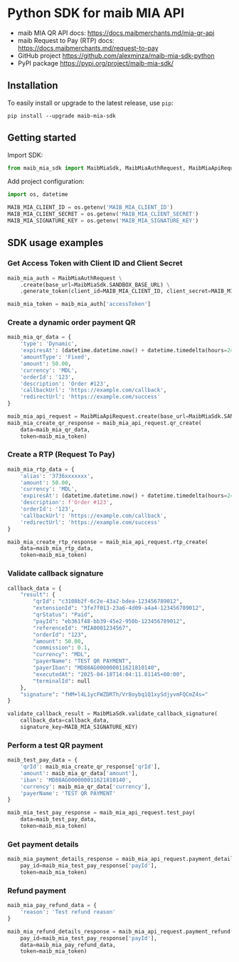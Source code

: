 # Python SDK for maib MIA API
* maib MIA QR API docs: https://docs.maibmerchants.md/mia-qr-api
* maib Request to Pay (RTP) docs: https://docs.maibmerchants.md/request-to-pay
* GitHub project https://github.com/alexminza/maib-mia-sdk-python
* PyPI package https://pypi.org/project/maib-mia-sdk/

## Installation
To easily install or upgrade to the latest release, use `pip`:

```shell
pip install --upgrade maib-mia-sdk
```

## Getting started
Import SDK:

```python
from maib_mia_sdk import MaibMiaSdk, MaibMiaAuthRequest, MaibMiaApiRequest
```

Add project configuration:

```python
import os, datetime

MAIB_MIA_CLIENT_ID = os.getenv('MAIB_MIA_CLIENT_ID')
MAIB_MIA_CLIENT_SECRET = os.getenv('MAIB_MIA_CLIENT_SECRET')
MAIB_MIA_SIGNATURE_KEY = os.getenv('MAIB_MIA_SIGNATURE_KEY')
```

## SDK usage examples
### Get Access Token with Client ID and Client Secret

```python
maib_mia_auth = MaibMiaAuthRequest \
    .create(base_url=MaibMiaSdk.SANDBOX_BASE_URL) \
    .generate_token(client_id=MAIB_MIA_CLIENT_ID, client_secret=MAIB_MIA_CLIENT_SECRET)

maib_mia_token = maib_mia_auth['accessToken']
```

### Create a dynamic order payment QR

```python
maib_mia_qr_data = {
    'type': 'Dynamic',
    'expiresAt': (datetime.datetime.now() + datetime.timedelta(hours=24)).isoformat(),
    'amountType': 'Fixed',
    'amount': 50.00,
    'currency': 'MDL',
    'orderId': '123',
    'description': 'Order #123',
    'callbackUrl': 'https://example.com/callback',
    'redirectUrl': 'https://example.com/success'
}

maib_mia_api_request = MaibMiaApiRequest.create(base_url=MaibMiaSdk.SANDBOX_BASE_URL)
maib_mia_create_qr_response = maib_mia_api_request.qr_create(
    data=maib_mia_qr_data,
    token=maib_mia_token)
```

### Create a RTP (Request To Pay)

```python
maib_mia_rtp_data = {
    'alias': '3736xxxxxxx',
    'amount': 50.00,
    'currency': 'MDL',
    'expiresAt': (datetime.datetime.now() + datetime.timedelta(hours=24)).isoformat(),
    'description': f'Order #123',
    'orderId': '123',
    'callbackUrl': 'https://example.com/callback',
    'redirectUrl': 'https://example.com/success'
}

maib_mia_create_rtp_response = maib_mia_api_request.rtp_create(
    data=maib_mia_rtp_data,
    token=maib_mia_token)
```

### Validate callback signature

```python
callback_data = {
    "result": {
        "qrId": "c3108b2f-6c2e-43a2-bdea-123456789012",
        "extensionId": "3fe7f013-23a6-4d09-a4a4-123456789012",
        "qrStatus": "Paid",
        "payId": "eb361f48-bb39-45e2-950b-123456789012",
        "referenceId": "MIA0001234567",
        "orderId": "123",
        "amount": 50.00,
        "commission": 0.1,
        "currency": "MDL",
        "payerName": "TEST QR PAYMENT",
        "payerIban": "MD88AG000000011621810140",
        "executedAt": "2025-04-18T14:04:11.81145+00:00",
        "terminalId": null
    },
    "signature": "fHM+l4L1ycFWZDRTh/Vr8oybq1Q1xySdjyvmFQCmZ4s="
}

validate_callback_result = MaibMiaSdk.validate_callback_signature(
    callback_data=callback_data,
    signature_key=MAIB_MIA_SIGNATURE_KEY)
```

### Perform a test QR payment

```python
maib_test_pay_data = {
    'qrId': maib_mia_create_qr_response['qrId'],
    'amount': maib_mia_qr_data['amount'],
    'iban': 'MD88AG000000011621810140',
    'currency': maib_mia_qr_data['currency'],
    'payerName': 'TEST QR PAYMENT'
}

maib_mia_test_pay_response = maib_mia_api_request.test_pay(
    data=maib_test_pay_data,
    token=maib_mia_token)
```

### Get payment details

```python
maib_mia_payment_details_response = maib_mia_api_request.payment_details(
    pay_id=maib_mia_test_pay_response['payId'],
    token=maib_mia_token)
```

### Refund payment

```python
maib_mia_pay_refund_data = {
    'reason': 'Test refund reason'
}

maib_mia_refund_details_response = maib_mia_api_request.payment_refund(
    pay_id=maib_mia_test_pay_response['payId'],
    data=maib_mia_pay_refund_data,
    token=maib_mia_token)
```
